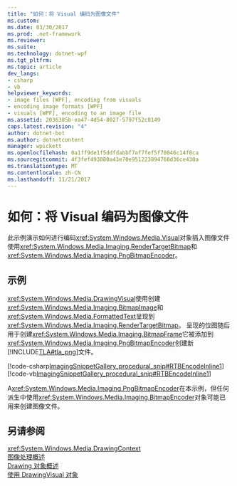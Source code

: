 ```yaml
---
title: "如何：将 Visual 编码为图像文件"
ms.custom: 
ms.date: 03/30/2017
ms.prod: .net-framework
ms.reviewer: 
ms.suite: 
ms.technology: dotnet-wpf
ms.tgt_pltfrm: 
ms.topic: article
dev_langs:
- csharp
- vb
helpviewer_keywords:
- image files [WPF], encoding from visuals
- encoding image formats [WPF]
- visuals [WPF], encoding to an image file
ms.assetid: 2036385b-ea47-4d54-8027-5797f52c8149
caps.latest.revision: "4"
author: dotnet-bot
ms.author: dotnetcontent
manager: wpickett
ms.openlocfilehash: 0a1ff9de1f5ddfdabbf7af7fef5f78046c14f8ca
ms.sourcegitcommit: 4f3fef493080a43e70e951223894768d36ce430a
ms.translationtype: MT
ms.contentlocale: zh-CN
ms.lasthandoff: 11/21/2017
---
```

# <a name="how-to-encode-a-visual-to-an-image-file"></a>如何：将 Visual 编码为图像文件
此示例演示如何进行编码<xref:System.Windows.Media.Visual>对象插入图像文件使用<xref:System.Windows.Media.Imaging.RenderTargetBitmap>和<xref:System.Windows.Media.Imaging.PngBitmapEncoder>。  
  
## <a name="example"></a>示例  
 <xref:System.Windows.Media.DrawingVisual>使用创建<xref:System.Windows.Media.Imaging.BitmapImage>和<xref:System.Windows.Media.FormattedText>呈现到<xref:System.Windows.Media.Imaging.RenderTargetBitmap>。 呈现的位图随后用于创建<xref:System.Windows.Media.Imaging.BitmapFrame>它被添加到<xref:System.Windows.Media.Imaging.PngBitmapEncoder>创建新[!INCLUDE[TLA#tla_png](../../../../includes/tlasharptla-png-md.md)]文件。  
  
 [!code-csharp[ImagingSnippetGallery_procedural_snip#RTBEncodeInline1](../../../../samples/snippets/csharp/VS_Snippets_Wpf/ImagingSnippetGallery_procedural_snip/CSharp/RenderTargetBitmapExample_Encode.cs#rtbencodeinline1)]
 [!code-vb[ImagingSnippetGallery_procedural_snip#RTBEncodeInline1](../../../../samples/snippets/visualbasic/VS_Snippets_Wpf/ImagingSnippetGallery_procedural_snip/VB/RenderTargetBitmapExample_Encode.vb#rtbencodeinline1)]  
  
 A<xref:System.Windows.Media.Imaging.PngBitmapEncoder>在本示例，但任何派生中使用<xref:System.Windows.Media.Imaging.BitmapEncoder>对象可能已用来创建图像文件。  
  
## <a name="see-also"></a>另请参阅  
 <xref:System.Windows.Media.DrawingContext>  
 [图像处理概述](../../../../docs/framework/wpf/graphics-multimedia/imaging-overview.md)  
 [Drawing 对象概述](../../../../docs/framework/wpf/graphics-multimedia/drawing-objects-overview.md)  
 [使用 DrawingVisual 对象](../../../../docs/framework/wpf/graphics-multimedia/using-drawingvisual-objects.md)
